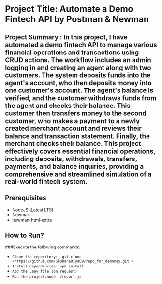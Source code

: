 # Project Title: Automate a Demo Fintech API by Postman & Newman

## Project Summary : In this project, I have automated a demo fintech API to manage various financial operations and transactions using CRUD actions. The workflow includes an admin logging in and creating an agent along with two customers. The system deposits funds into the agent's account, who then deposits money into one customer's account. The agent's balance is verified, and the customer withdraws funds from the agent and checks their balance. This customer then transfers money to the second customer, who makes a payment to a newly created merchant account and reviews their balance and transaction statement. Finally, the merchant checks their balance. This project effectively covers essential financial operations, including deposits, withdrawals, transfers, payments, and balance inquiries, providing a comprehensive and streamlined simulation of a real-world fintech system.

## Prerequisites
- NodeJS (Latest LTS)
- Newman
- newman-html-extra

## How to Run?
###Execute the following commands:
- ```Clone the repository:  git clone <https://github.com/ShuhanaRiya09/repo_for_demoney.git >```
- ```Install dependencies: npm install```
- ```Add the .env file (on request)```
- ```Run the project:node ./report.js```




